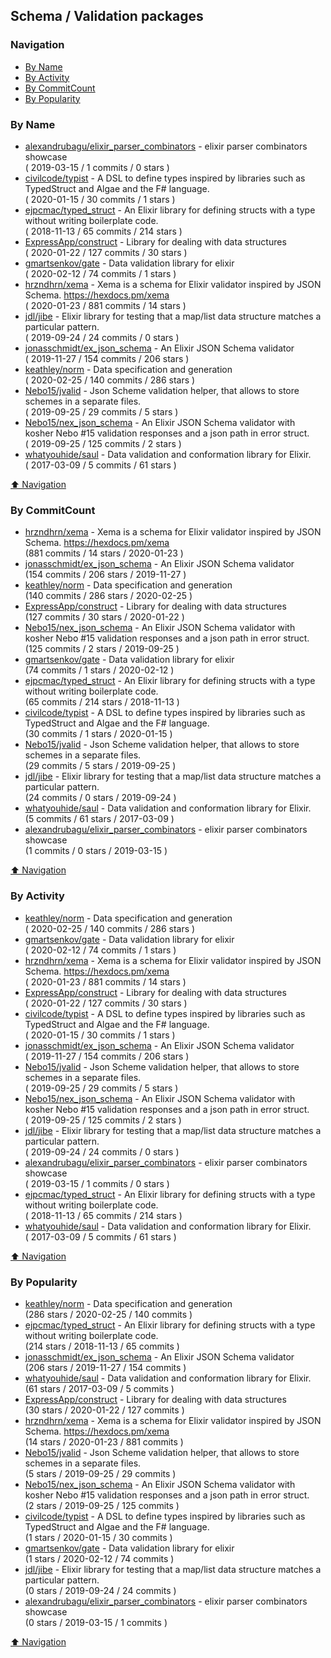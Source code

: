 ## Schema / Validation packages

### Navigation

- [By Name](#by-name)
- [By Activity](#by-activity)
- [By CommitCount](#by-commitcount)
- [By Popularity](#by-popularity)

### By Name
<!-- PROJECTS_LIST -->
- [alexandrubagu/elixir_parser_combinators](https://github.com/alexandrubagu/elixir_parser_combinators) - elixir parser combinators showcase <br/> ( 2019-03-15 / 1 commits / 0 stars )
- [civilcode/typist](https://github.com/civilcode/typist) - A DSL to define types inspired by libraries such as TypedStruct and Algae and the F# language. <br/> ( 2020-01-15 / 30 commits / 1 stars )
- [ejpcmac/typed_struct](https://github.com/ejpcmac/typed_struct) - An Elixir library for defining structs with a type without writing boilerplate code. <br/> ( 2018-11-13 / 65 commits / 214 stars )
- [ExpressApp/construct](https://github.com/ExpressApp/construct) - Library for dealing with data structures <br/> ( 2020-01-22 / 127 commits / 30 stars )
- [gmartsenkov/gate](https://github.com/gmartsenkov/gate) - Data validation library for elixir <br/> ( 2020-02-12 / 74 commits / 1 stars )
- [hrzndhrn/xema](https://github.com/hrzndhrn/xema) - Xema is a schema for Elixir validator inspired by JSON Schema. https://hexdocs.pm/xema <br/> ( 2020-01-23 / 881 commits / 14 stars )
- [jdl/jibe](https://github.com/jdl/jibe) - Elixir library for testing that a map/list data structure matches a particular pattern. <br/> ( 2019-09-24 / 24 commits / 0 stars )
- [jonasschmidt/ex_json_schema](https://github.com/jonasschmidt/ex_json_schema) - An Elixir JSON Schema validator <br/> ( 2019-11-27 / 154 commits / 206 stars )
- [keathley/norm](https://github.com/keathley/norm) - Data specification and generation <br/> ( 2020-02-25 / 140 commits / 286 stars )
- [Nebo15/jvalid](https://github.com/Nebo15/jvalid) - Json Scheme validation helper, that allows to store schemes in a separate files. <br/> ( 2019-09-25 / 29 commits / 5 stars )
- [Nebo15/nex_json_schema](https://github.com/Nebo15/nex_json_schema) - An Elixir JSON Schema validator with kosher Nebo #15 validation responses and a json path in error struct. <br/> ( 2019-09-25 / 125 commits / 2 stars )
- [whatyouhide/saul](https://github.com/whatyouhide/saul) - Data validation and conformation library for Elixir. <br/> ( 2017-03-09 / 5 commits / 61 stars )
<!-- /PROJECTS_LIST -->

[⬆ Navigation](#navigation)

### By CommitCount
<!-- COMMITCOUNT_LIST -->
- [hrzndhrn/xema](https://github.com/hrzndhrn/xema) - Xema is a schema for Elixir validator inspired by JSON Schema. https://hexdocs.pm/xema <br/> (881 commits / 14 stars / 2020-01-23 )
- [jonasschmidt/ex_json_schema](https://github.com/jonasschmidt/ex_json_schema) - An Elixir JSON Schema validator <br/> (154 commits / 206 stars / 2019-11-27 )
- [keathley/norm](https://github.com/keathley/norm) - Data specification and generation <br/> (140 commits / 286 stars / 2020-02-25 )
- [ExpressApp/construct](https://github.com/ExpressApp/construct) - Library for dealing with data structures <br/> (127 commits / 30 stars / 2020-01-22 )
- [Nebo15/nex_json_schema](https://github.com/Nebo15/nex_json_schema) - An Elixir JSON Schema validator with kosher Nebo #15 validation responses and a json path in error struct. <br/> (125 commits / 2 stars / 2019-09-25 )
- [gmartsenkov/gate](https://github.com/gmartsenkov/gate) - Data validation library for elixir <br/> (74 commits / 1 stars / 2020-02-12 )
- [ejpcmac/typed_struct](https://github.com/ejpcmac/typed_struct) - An Elixir library for defining structs with a type without writing boilerplate code. <br/> (65 commits / 214 stars / 2018-11-13 )
- [civilcode/typist](https://github.com/civilcode/typist) - A DSL to define types inspired by libraries such as TypedStruct and Algae and the F# language. <br/> (30 commits / 1 stars / 2020-01-15 )
- [Nebo15/jvalid](https://github.com/Nebo15/jvalid) - Json Scheme validation helper, that allows to store schemes in a separate files. <br/> (29 commits / 5 stars / 2019-09-25 )
- [jdl/jibe](https://github.com/jdl/jibe) - Elixir library for testing that a map/list data structure matches a particular pattern. <br/> (24 commits / 0 stars / 2019-09-24 )
- [whatyouhide/saul](https://github.com/whatyouhide/saul) - Data validation and conformation library for Elixir. <br/> (5 commits / 61 stars / 2017-03-09 )
- [alexandrubagu/elixir_parser_combinators](https://github.com/alexandrubagu/elixir_parser_combinators) - elixir parser combinators showcase <br/> (1 commits / 0 stars / 2019-03-15 )
<!-- /COMMITCOUNT_LIST -->
[⬆ Navigation](#navigation)

### By Activity
<!-- ACTIVITY_LIST -->
- [keathley/norm](https://github.com/keathley/norm) - Data specification and generation <br/> ( 2020-02-25 / 140 commits / 286 stars )
- [gmartsenkov/gate](https://github.com/gmartsenkov/gate) - Data validation library for elixir <br/> ( 2020-02-12 / 74 commits / 1 stars )
- [hrzndhrn/xema](https://github.com/hrzndhrn/xema) - Xema is a schema for Elixir validator inspired by JSON Schema. https://hexdocs.pm/xema <br/> ( 2020-01-23 / 881 commits / 14 stars )
- [ExpressApp/construct](https://github.com/ExpressApp/construct) - Library for dealing with data structures <br/> ( 2020-01-22 / 127 commits / 30 stars )
- [civilcode/typist](https://github.com/civilcode/typist) - A DSL to define types inspired by libraries such as TypedStruct and Algae and the F# language. <br/> ( 2020-01-15 / 30 commits / 1 stars )
- [jonasschmidt/ex_json_schema](https://github.com/jonasschmidt/ex_json_schema) - An Elixir JSON Schema validator <br/> ( 2019-11-27 / 154 commits / 206 stars )
- [Nebo15/jvalid](https://github.com/Nebo15/jvalid) - Json Scheme validation helper, that allows to store schemes in a separate files. <br/> ( 2019-09-25 / 29 commits / 5 stars )
- [Nebo15/nex_json_schema](https://github.com/Nebo15/nex_json_schema) - An Elixir JSON Schema validator with kosher Nebo #15 validation responses and a json path in error struct. <br/> ( 2019-09-25 / 125 commits / 2 stars )
- [jdl/jibe](https://github.com/jdl/jibe) - Elixir library for testing that a map/list data structure matches a particular pattern. <br/> ( 2019-09-24 / 24 commits / 0 stars )
- [alexandrubagu/elixir_parser_combinators](https://github.com/alexandrubagu/elixir_parser_combinators) - elixir parser combinators showcase <br/> ( 2019-03-15 / 1 commits / 0 stars )
- [ejpcmac/typed_struct](https://github.com/ejpcmac/typed_struct) - An Elixir library for defining structs with a type without writing boilerplate code. <br/> ( 2018-11-13 / 65 commits / 214 stars )
- [whatyouhide/saul](https://github.com/whatyouhide/saul) - Data validation and conformation library for Elixir. <br/> ( 2017-03-09 / 5 commits / 61 stars )
<!-- /ACTIVITY_LIST -->

[⬆ Navigation](#navigation)

### By Popularity
<!-- POPULARITY_LIST -->
- [keathley/norm](https://github.com/keathley/norm) - Data specification and generation <br/> (286 stars / 2020-02-25 / 140 commits )
- [ejpcmac/typed_struct](https://github.com/ejpcmac/typed_struct) - An Elixir library for defining structs with a type without writing boilerplate code. <br/> (214 stars / 2018-11-13 / 65 commits )
- [jonasschmidt/ex_json_schema](https://github.com/jonasschmidt/ex_json_schema) - An Elixir JSON Schema validator <br/> (206 stars / 2019-11-27 / 154 commits )
- [whatyouhide/saul](https://github.com/whatyouhide/saul) - Data validation and conformation library for Elixir. <br/> (61 stars / 2017-03-09 / 5 commits )
- [ExpressApp/construct](https://github.com/ExpressApp/construct) - Library for dealing with data structures <br/> (30 stars / 2020-01-22 / 127 commits )
- [hrzndhrn/xema](https://github.com/hrzndhrn/xema) - Xema is a schema for Elixir validator inspired by JSON Schema. https://hexdocs.pm/xema <br/> (14 stars / 2020-01-23 / 881 commits )
- [Nebo15/jvalid](https://github.com/Nebo15/jvalid) - Json Scheme validation helper, that allows to store schemes in a separate files. <br/> (5 stars / 2019-09-25 / 29 commits )
- [Nebo15/nex_json_schema](https://github.com/Nebo15/nex_json_schema) - An Elixir JSON Schema validator with kosher Nebo #15 validation responses and a json path in error struct. <br/> (2 stars / 2019-09-25 / 125 commits )
- [civilcode/typist](https://github.com/civilcode/typist) - A DSL to define types inspired by libraries such as TypedStruct and Algae and the F# language. <br/> (1 stars / 2020-01-15 / 30 commits )
- [gmartsenkov/gate](https://github.com/gmartsenkov/gate) - Data validation library for elixir <br/> (1 stars / 2020-02-12 / 74 commits )
- [jdl/jibe](https://github.com/jdl/jibe) - Elixir library for testing that a map/list data structure matches a particular pattern. <br/> (0 stars / 2019-09-24 / 24 commits )
- [alexandrubagu/elixir_parser_combinators](https://github.com/alexandrubagu/elixir_parser_combinators) - elixir parser combinators showcase <br/> (0 stars / 2019-03-15 / 1 commits )
<!-- /POPULARITY_LIST -->

[⬆ Navigation](#navigation)
